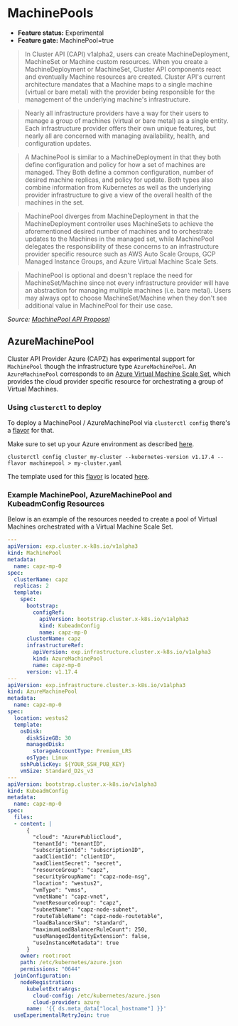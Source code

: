 # MachinePools
- **Feature status:** Experimental
- **Feature gate:** MachinePool=true

> In Cluster API (CAPI) v1alpha2, users can create MachineDeployment, MachineSet or Machine custom 
> resources. When you create a MachineDeployment or MachineSet, Cluster API components react and 
> eventually Machine resources are created. Cluster API's current architecture mandates that a 
> Machine maps to a single machine (virtual or bare metal) with the provider being responsible for 
> the management of the underlying machine's infrastructure.
  
> Nearly all infrastructure providers have a way for their users to manage a group of machines 
> (virtual or bare metal) as a single entity. Each infrastructure provider offers their own unique 
> features, but nearly all are concerned with managing availability, health, and configuration updates.
  
> A MachinePool is similar to a MachineDeployment in that they both define 
> configuration and policy for how a set of machines are managed. They Both define a common 
> configuration, number of desired machine replicas, and policy for update. Both types also combine 
> information from Kubernetes as well as the underlying provider infrastructure to give a view of 
> the overall health of the machines in the set.
  
> MachinePool diverges from MachineDeployment in that the MachineDeployment controller uses 
> MachineSets to achieve the aforementioned desired number of machines and to orchestrate updates 
> to the Machines in the managed set, while MachinePool delegates the responsibility of these 
> concerns to an infrastructure provider specific resource such as AWS Auto Scale Groups, GCP 
> Managed Instance Groups, and Azure Virtual Machine Scale Sets.
  
> MachinePool is optional and doesn't replace the need for MachineSet/Machine since not every 
> infrastructure provider will have an abstraction for managing multiple machines (i.e. bare metal). 
> Users may always opt to choose MachineSet/Machine when they don't see additional value in 
> MachinePool for their use case.

*Source: [MachinePool API Proposal](https://github.com/kubernetes-sigs/cluster-api/blob/bf51a2502f9007b531f6a9a2c1a4eae1586fb8ca/docs/proposals/20190919-machinepool-api.md)*

## AzureMachinePool
Cluster API Provider Azure (CAPZ) has experimental support for `MachinePool` though the infrastructure
type `AzureMachinePool`. An `AzureMachinePool` corresponds to an [Azure Virtual Machine Scale Set](https://docs.microsoft.com/en-us/azure/virtual-machine-scale-sets/overview),
which provides the cloud provider specific resource for orchestrating a group of Virtual Machines.

### Using `clusterctl` to deploy
To deploy a MachinePool / AzureMachinePool via `clusterctl config` there's a [flavor](https://cluster-api.sigs.k8s.io/clusterctl/commands/config-cluster.html#flavors) 
for that.

Make sure to set up your Azure environment as described [here](https://cluster-api.sigs.k8s.io/user/quick-start.html).

```shell
clusterctl config cluster my-cluster --kubernetes-version v1.17.4 --flavor machinepool > my-cluster.yaml
```

The template used for this [flavor](https://cluster-api.sigs.k8s.io/clusterctl/commands/config-cluster.html#flavors) 
is located [here](../../templates/cluster-template-machinepool.yaml).

### Example MachinePool, AzureMachinePool and KubeadmConfig Resources
Below is an example of the resources needed to create a pool of Virtual Machines orchestrated with
a Virtual Machine Scale Set.
```yaml
---
apiVersion: exp.cluster.x-k8s.io/v1alpha3
kind: MachinePool
metadata:
  name: capz-mp-0
spec:
  clusterName: capz
  replicas: 2
  template:
    spec:
      bootstrap:
        configRef:
          apiVersion: bootstrap.cluster.x-k8s.io/v1alpha3
          kind: KubeadmConfig
          name: capz-mp-0
      clusterName: capz
      infrastructureRef:
        apiVersion: exp.infrastructure.cluster.x-k8s.io/v1alpha3
        kind: AzureMachinePool
        name: capz-mp-0
      version: v1.17.4
---
apiVersion: exp.infrastructure.cluster.x-k8s.io/v1alpha3
kind: AzureMachinePool
metadata:
  name: capz-mp-0
spec:
  location: westus2
  template:
    osDisk:
      diskSizeGB: 30
      managedDisk:
        storageAccountType: Premium_LRS
      osType: Linux
    sshPublicKey: ${YOUR_SSH_PUB_KEY}
    vmSize: Standard_D2s_v3
---
apiVersion: bootstrap.cluster.x-k8s.io/v1alpha3
kind: KubeadmConfig
metadata:
  name: capz-mp-0
spec:
  files:
  - content: |
      {
        "cloud": "AzurePublicCloud",
        "tenantId": "tenantID",
        "subscriptionId": "subscriptionID",
        "aadClientId": "clientID",
        "aadClientSecret": "secret",
        "resourceGroup": "capz",
        "securityGroupName": "capz-node-nsg",
        "location": "westus2",
        "vmType": "vmss",
        "vnetName": "capz-vnet",
        "vnetResourceGroup": "capz",
        "subnetName": "capz-node-subnet",
        "routeTableName": "capz-node-routetable",
        "loadBalancerSku": "standard",
        "maximumLoadBalancerRuleCount": 250,
        "useManagedIdentityExtension": false,
        "useInstanceMetadata": true
      }
    owner: root:root
    path: /etc/kubernetes/azure.json
    permissions: "0644"
  joinConfiguration:
    nodeRegistration:
      kubeletExtraArgs:
        cloud-config: /etc/kubernetes/azure.json
        cloud-provider: azure
      name: '{{ ds.meta_data["local_hostname"] }}'
  useExperimentalRetryJoin: true
```